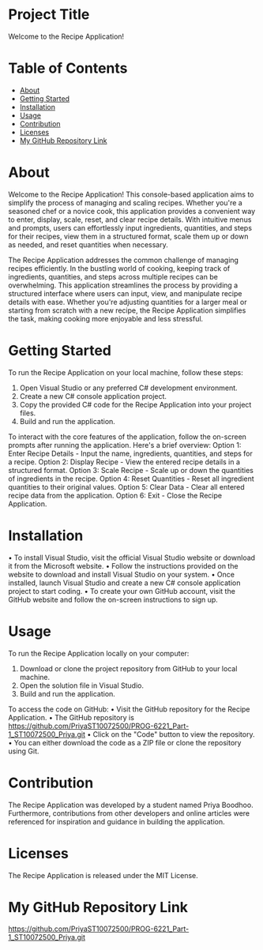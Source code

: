 # Project Title
Welcome to the Recipe Application!


# Table of Contents
- [About](#about)
- [Getting Started](#getting_started)
- [Installation](#installation)
- [Usage](#usage)
- [Contribution](#contribution)
- [Licenses](#licenses)
- [My GitHub Repository Link](#My_GitHub_Repository_Link)


# About
Welcome to the Recipe Application! This console-based application aims to simplify the process of managing and scaling recipes. Whether you're a seasoned chef or a novice cook, this application provides a convenient way to enter, display, scale, reset, and clear recipe details. With intuitive menus and prompts, users can effortlessly input ingredients, quantities, and steps for their recipes, view them in a structured format, scale them up or down as needed, and reset quantities when necessary.

The Recipe Application addresses the common challenge of managing recipes efficiently. In the bustling world of cooking, keeping track of ingredients, quantities, and steps across multiple recipes can be overwhelming. This application streamlines the process by providing a structured interface where users can input, view, and manipulate recipe details with ease. Whether you're adjusting quantities for a larger meal or starting from scratch with a new recipe, the Recipe Application simplifies the task, making cooking more enjoyable and less stressful.


# Getting Started
To run the Recipe Application on your local machine, follow these steps:
1.	Open Visual Studio or any preferred C# development environment.
2.	Create a new C# console application project.
3.	Copy the provided C# code for the Recipe Application into your project files.
4.	Build and run the application.

To interact with the core features of the application, follow the on-screen prompts after running the application. Here's a brief overview:
Option 1: Enter Recipe Details - Input the name, ingredients, quantities, and steps for a recipe.
Option 2: Display Recipe - View the entered recipe details in a structured format.
Option 3: Scale Recipe - Scale up or down the quantities of ingredients in the recipe.
Option 4: Reset Quantities - Reset all ingredient quantities to their original values.
Option 5: Clear Data - Clear all entered recipe data from the application.
Option 6: Exit - Close the Recipe Application.


# Installation
•	To install Visual Studio, visit the official Visual Studio website or download it from the Microsoft website.
•	Follow the instructions provided on the website to download and install Visual Studio on your system.
•	Once installed, launch Visual Studio and create a new C# console application project to start coding.
•	To create your own GitHub account, visit the GitHub website and follow the on-screen instructions to sign up.


# Usage
To run the Recipe Application locally on your computer:
1.	Download or clone the project repository from GitHub to your local machine.
2.	Open the solution file in Visual Studio.
3.	Build and run the application.

To access the code on GitHub:
•	Visit the GitHub repository for the Recipe Application.
•	The GitHub repository is https://github.com/PriyaST10072500/PROG-6221_Part-1_ST10072500_Priya.git
•	Click on the "Code" button to view the repository. 
•	You can either download the code as a ZIP file or clone the repository using Git.


# Contribution
The Recipe Application was developed by a student named Priya Boodhoo. Furthermore, contributions from other developers and online articles were referenced for inspiration and guidance in building the application.


# Licenses
The Recipe Application is released under the MIT License.


# My GitHub Repository Link
https://github.com/PriyaST10072500/PROG-6221_Part-1_ST10072500_Priya.git


